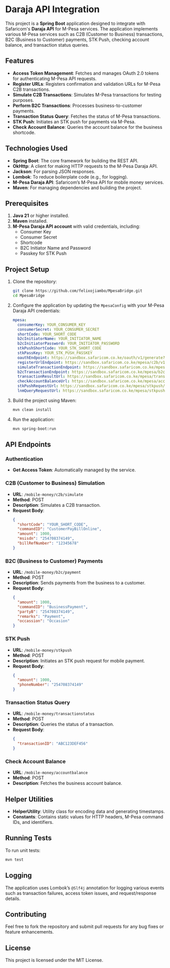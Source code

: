 # Daraja API Integration

This project is a **Spring Boot** application designed to integrate with Safaricom's **Daraja API** for M-Pesa services. The application implements various M-Pesa services such as C2B (Customer to Business) transactions, B2C (Business to Customer) payments, STK Push, checking account balance, and transaction status queries.

## Features

- **Access Token Management**: Fetches and manages OAuth 2.0 tokens for authenticating M-Pesa API requests.
- **Register URLs**: Registers confirmation and validation URLs for M-Pesa C2B transactions.
- **Simulate C2B Transactions**: Simulates M-Pesa transactions for testing purposes.
- **Perform B2C Transactions**: Processes business-to-customer payments.
- **Transaction Status Query**: Fetches the status of M-Pesa transactions.
- **STK Push**: Initiates an STK push for payments via M-Pesa.
- **Check Account Balance**: Queries the account balance for the business shortcode.

## Technologies Used

- **Spring Boot**: The core framework for building the REST API.
- **OkHttp**: A client for making HTTP requests to the M-Pesa Daraja API.
- **Jackson**: For parsing JSON responses.
- **Lombok**: To reduce boilerplate code (e.g., for logging).
- **M-Pesa Daraja API**: Safaricom’s M-Pesa API for mobile money services.
- **Maven**: For managing dependencies and building the project.

## Prerequisites

1. **Java 21** or higher installed.
2. **Maven** installed.
3. **M-Pesa Daraja API account** with valid credentials, including:
   - Consumer Key
   - Consumer Secret
   - Shortcode
   - B2C Initiator Name and Password
   - Passkey for STK Push

## Project Setup

1. Clone the repository:

   ```bash
   git clone https://github.com/felixojiambo/MpesaBridge.git
   cd MpesaBridge
   ```

2. Configure the application by updating the `MpesaConfig` with your M-Pesa Daraja API credentials:

   ```yaml
   mpesa:
     consumerKey: YOUR_CONSUMER_KEY
     consumerSecret: YOUR_CONSUMER_SECRET
     shortCode: YOUR_SHORT_CODE
     b2cInitiatorName: YOUR_INITIATOR_NAME
     b2cInitiatorPassword: YOUR_INITIATOR_PASSWORD
     stkPushShortCode: YOUR_STK_SHORT_CODE
     stkPassKey: YOUR_STK_PUSH_PASSKEY
     oauthEndpoint: https://sandbox.safaricom.co.ke/oauth/v1/generate?grant_type=client_credentials
     registerUrlEndpoint: https://sandbox.safaricom.co.ke/mpesa/c2b/v1/registerurl
     simulateTransactionEndpoint: https://sandbox.safaricom.co.ke/mpesa/c2b/v1/simulate
     b2cTransactionEndpoint: https://sandbox.safaricom.co.ke/mpesa/b2c/v1/paymentrequest
     transactionResultUrl: https://sandbox.safaricom.co.ke/mpesa/transactionstatus/v1/query
     checkAccountBalanceUrl: https://sandbox.safaricom.co.ke/mpesa/accountbalance/v1/query
     stkPushRequestUrl: https://sandbox.safaricom.co.ke/mpesa/stkpush/v1/processrequest
     lnmQueryRequestUrl: https://sandbox.safaricom.co.ke/mpesa/stkpushquery/v1/query
   ```

3. Build the project using Maven:

   ```bash
   mvn clean install
   ```

4. Run the application:

   ```bash
   mvn spring-boot:run
   ```

## API Endpoints

### Authentication

- **Get Access Token**: Automatically managed by the service.

### C2B (Customer to Business) Simulation

- **URL**: `/mobile-money/c2b/simulate`
- **Method**: POST
- **Description**: Simulates a C2B transaction.
- **Request Body**:
  ```json
  {
    "shortCode": "YOUR_SHORT_CODE",
    "commandID": "CustomerPayBillOnline",
    "amount": 1000,
    "msisdn": "254708374149",
    "billRefNumber": "12345678"
  }
  ```

### B2C (Business to Customer) Payments

- **URL**: `/mobile-money/b2c/payment`
- **Method**: POST
- **Description**: Sends payments from the business to a customer.
- **Request Body**:
  ```json
  {
    "amount": 1000,
    "commandID": "BusinessPayment",
    "partyB": "254708374149",
    "remarks": "Payment",
    "occassion": "Occasion"
  }
  ```

### STK Push

- **URL**: `/mobile-money/stkpush`
- **Method**: POST
- **Description**: Initiates an STK push request for mobile payment.
- **Request Body**:
  ```json
  {
    "amount": 1000,
    "phoneNumber": "254708374149"
  }
  ```

### Transaction Status Query

- **URL**: `/mobile-money/transactionstatus`
- **Method**: POST
- **Description**: Queries the status of a transaction.
- **Request Body**:
  ```json
  {
    "transactionID": "ABC123DEF456"
  }
  ```

### Check Account Balance

- **URL**: `/mobile-money/accountbalance`
- **Method**: POST
- **Description**: Fetches the business account balance.

## Helper Utilities

- **HelperUtility**: Utility class for encoding data and generating timestamps.
- **Constants**: Contains static values for HTTP headers, M-Pesa command IDs, and identifiers.

## Running Tests

To run unit tests:

```bash
mvn test
```

## Logging

The application uses Lombok’s `@Slf4j` annotation for logging various events such as transaction failures, access token issues, and request/response details.

## Contributing

Feel free to fork the repository and submit pull requests for any bug fixes or feature enhancements.

## License

This project is licensed under the MIT License.
